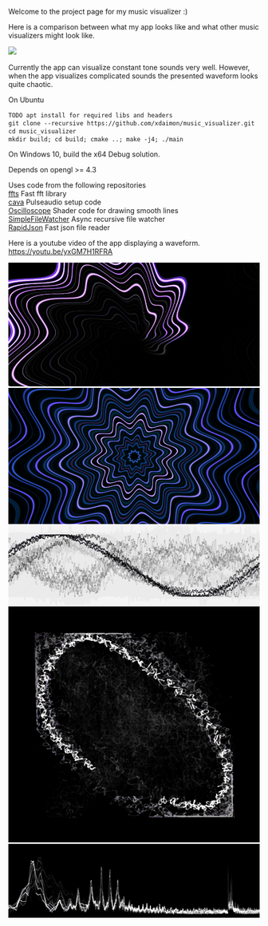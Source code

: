 Welcome to the project page for my music visualizer :)

Here is a comparison between what my app looks like and what other music
visualizers might look like.

![](anim.gif)

Currently the app can visualize constant tone sounds very well. However, when the app visualizes complicated sounds the presented waveform looks quite chaotic.

On Ubuntu
```
TODO apt install for required libs and headers
git clone --recursive https://github.com/xdaimon/music_visualizer.git
cd music_visualizer
mkdir build; cd build; cmake ..; make -j4; ./main
```
On Windows 10, build the x64 Debug solution.

Depends on opengl >= 4.3

Uses code from the following repositories<br>
<a href="https://github.com/linkotec/ffts">ffts</a>
	Fast fft library<br>
<a href="https://github.com/karlstav/cava">cava</a>
	Pulseaudio setup code<br>
<a href="https://github.com/kritzikratzi/Oscilloscope">Oscilloscope</a>
	Shader code for drawing smooth lines<br>
<a href="https://github.com/shadowndacorner/SimpleFileWatcher">SimpleFileWatcher</a>
	Async recursive file watcher<br>
<a href="https://github.com/rapidjson/rapidjson">RapidJson</a>
	Fast json file reader<br>

Here is a youtube video of the app displaying a waveform.<br>
<a href="https://youtu.be/yxGM7H1RFRA">https://youtu.be/yxGM7H1RFRA</a>

![](example1.png)
![](example2.png)
![](example3.png)
![](example4.png)
![](example5.png)
